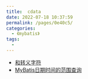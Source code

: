 ```yaml
---
title:  cdata
date: 2022-07-18 10:37:59
permalink: /pages/0e40c5/
categories:
  - 《mybatis》
tags:
  - 
---
```

- [<![CDATA[]]>和转义字符](https://www.cnblogs.com/shoshana-kong/p/11419379.html)
- [MyBatis日期时间的范围查询](https://www.daxueyiwu.com/post_8953.html)